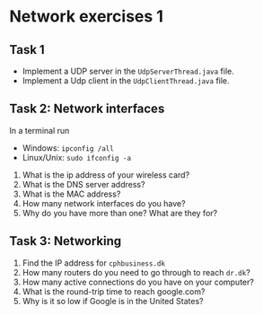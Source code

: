 # Network exercises 1

## Task 1
* Implement a UDP server in the ``UdpServerThread.java`` file.
* Implement a Udp client in the ``UdpClientThread.java`` file.

## Task 2: Network interfaces
In a terminal run
* Windows: ``ipconfig /all``
* Linux/Unix: ``sudo ifconfig -a``

1. What is the ip address of your wireless card?
2. What is the DNS server address?
3. What is the MAC address?
4. How many network interfaces do you have?
5. Why do you have more than one? What are they for?

## Task 3: Networking
1. Find the IP address for ``cphbusiness.dk``
2. How many routers do you need to go through to reach ``dr.dk``?
3. How many active connections do you have on your computer?
4. What is the round-trip time to reach google.com?
5. Why is it so low if Google is in the United States?